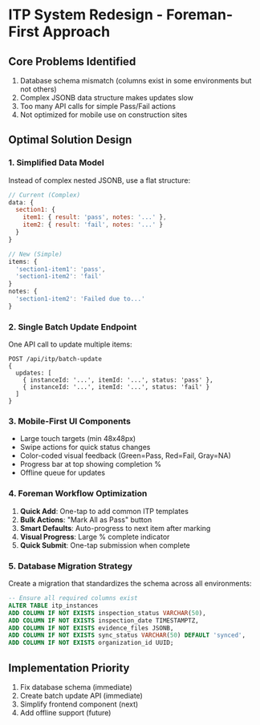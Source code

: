 # ITP System Redesign - Foreman-First Approach

## Core Problems Identified
1. Database schema mismatch (columns exist in some environments but not others)
2. Complex JSONB data structure makes updates slow
3. Too many API calls for simple Pass/Fail actions
4. Not optimized for mobile use on construction sites

## Optimal Solution Design

### 1. Simplified Data Model
Instead of complex nested JSONB, use a flat structure:
```javascript
// Current (Complex)
data: {
  section1: {
    item1: { result: 'pass', notes: '...' },
    item2: { result: 'fail', notes: '...' }
  }
}

// New (Simple)
items: {
  'section1-item1': 'pass',
  'section1-item2': 'fail'
}
notes: {
  'section1-item2': 'Failed due to...'
}
```

### 2. Single Batch Update Endpoint
One API call to update multiple items:
```
POST /api/itp/batch-update
{
  updates: [
    { instanceId: '...', itemId: '...', status: 'pass' },
    { instanceId: '...', itemId: '...', status: 'fail' }
  ]
}
```

### 3. Mobile-First UI Components
- Large touch targets (min 48x48px)
- Swipe actions for quick status changes
- Color-coded visual feedback (Green=Pass, Red=Fail, Gray=NA)
- Progress bar at top showing completion %
- Offline queue for updates

### 4. Foreman Workflow Optimization
1. **Quick Add**: One-tap to add common ITP templates
2. **Bulk Actions**: "Mark All as Pass" button
3. **Smart Defaults**: Auto-progress to next item after marking
4. **Visual Progress**: Large % complete indicator
5. **Quick Submit**: One-tap submission when complete

### 5. Database Migration Strategy
Create a migration that standardizes the schema across all environments:
```sql
-- Ensure all required columns exist
ALTER TABLE itp_instances 
ADD COLUMN IF NOT EXISTS inspection_status VARCHAR(50),
ADD COLUMN IF NOT EXISTS inspection_date TIMESTAMPTZ,
ADD COLUMN IF NOT EXISTS evidence_files JSONB,
ADD COLUMN IF NOT EXISTS sync_status VARCHAR(50) DEFAULT 'synced',
ADD COLUMN IF NOT EXISTS organization_id UUID;
```

## Implementation Priority
1. Fix database schema (immediate)
2. Create batch update API (immediate)
3. Simplify frontend component (next)
4. Add offline support (future)